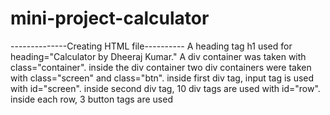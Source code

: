# mini-project-calculator
--------------Creating HTML file----------
A heading tag h1 used for heading="Calculator by Dheeraj Kumar."
 A div container was taken with class="container".
inside the div container two div containers were taken with class="screen" and class="btn".
inside first div tag, input tag is used with id="screen".
inside second div tag, 10 div tags are used with id="row".
inside each row, 3 button tags are used
